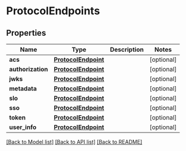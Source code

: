 # ProtocolEndpoints

## Properties
Name | Type | Description | Notes
------------ | ------------- | ------------- | -------------
**acs** | [**ProtocolEndpoint**](ProtocolEndpoint.md) |  | [optional] 
**authorization** | [**ProtocolEndpoint**](ProtocolEndpoint.md) |  | [optional] 
**jwks** | [**ProtocolEndpoint**](ProtocolEndpoint.md) |  | [optional] 
**metadata** | [**ProtocolEndpoint**](ProtocolEndpoint.md) |  | [optional] 
**slo** | [**ProtocolEndpoint**](ProtocolEndpoint.md) |  | [optional] 
**sso** | [**ProtocolEndpoint**](ProtocolEndpoint.md) |  | [optional] 
**token** | [**ProtocolEndpoint**](ProtocolEndpoint.md) |  | [optional] 
**user_info** | [**ProtocolEndpoint**](ProtocolEndpoint.md) |  | [optional] 

[[Back to Model list]](../README.md#documentation-for-models) [[Back to API list]](../README.md#documentation-for-api-endpoints) [[Back to README]](../README.md)

